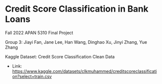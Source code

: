 # Credit Score Classification in Bank Loans

Fall 2022 APAN 5310 Final Project

Group 3: Jiayi Fan, Jane Lee, Han Wang, Dinghao Xu, Jinyi Zhang, Yue Zhang

Kaggle Dataset: Credit Score Classification Clean Data
- Link: https://www.kaggle.com/datasets/clkmuhammed/creditscoreclassification?select=train.csv
